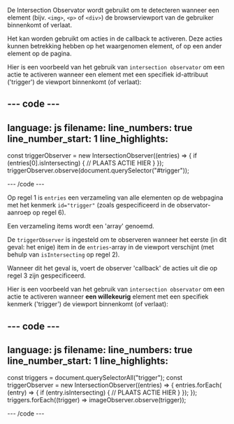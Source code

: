 De Intersection Observator wordt gebruikt om te detecteren wanneer een element (bijv. `<img>`, `<p>` of `<div>`) de browserviewport van de gebruiker binnenkomt of verlaat.

Het kan worden gebruikt om acties in de callback te activeren. Deze acties kunnen betrekking hebben op het waargenomen element, of op een ander element op de pagina.

Hier is een voorbeeld van het gebruik van `intersection observator` om een actie te activeren wanneer een element met een specifiek id-attribuut ('trigger') de viewport binnenkomt (of verlaat):

--- code ---
---
language: js
filename:
line_numbers: true
line_number_start: 1
line_highlights: 
---

const triggerObserver = new IntersectionObserver((entries) => {
  if (entries[0].isIntersecting) {
    // PLAATS ACTIE HIER
  }
});
triggerObserver.observe(document.querySelector("#trigger"));

--- /code ---

Op regel 1 is `entries` een verzameling van alle elementen op de webpagina met het kenmerk `id="trigger"` (zoals gespecificeerd in de observator-aanroep op regel 6).

Een verzameling items wordt een 'array' genoemd.

De `triggerObserver` is ingesteld om te observeren wanneer het eerste (in dit geval: het enige) item in de `entries`-array in de viewport verschijnt (met behulp van `isIntersecting` op regel 2).

Wanneer dit het geval is, voert de observer 'callback' de acties uit die op regel 3 zijn gespecificeerd.

Hier is een voorbeeld van het gebruik van `intersection observator` om een actie te activeren wanneer **een willekeurig** element met een specifiek kenmerk ('trigger') de viewport binnenkomt (of verlaat):

--- code ---
---
language: js
filename:
line_numbers: true
line_number_start: 1
line_highlights: 
---

const triggers = document.querySelectorAll("trigger");
const triggerObserver = new IntersectionObserver((entries) => {
  entries.forEach(
    (entry) => {
      if (entry.isIntersecting) {
        // PLAATS ACTIE HIER
    }
  });
});
triggers.forEach((trigger) => imageObserver.observe(trigger));

--- /code ---
